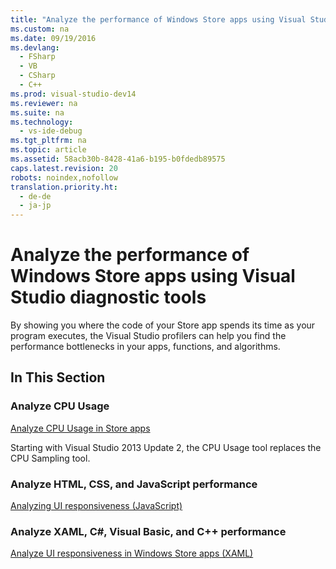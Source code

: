 ```yaml
---
title: "Analyze the performance of Windows Store apps using Visual Studio diagnostic tools"
ms.custom: na
ms.date: 09/19/2016
ms.devlang: 
  - FSharp
  - VB
  - CSharp
  - C++
ms.prod: visual-studio-dev14
ms.reviewer: na
ms.suite: na
ms.technology: 
  - vs-ide-debug
ms.tgt_pltfrm: na
ms.topic: article
ms.assetid: 58acb30b-8428-41a6-b195-b0fdedb89575
caps.latest.revision: 20
robots: noindex,nofollow
translation.priority.ht: 
  - de-de
  - ja-jp
---
```

# Analyze the performance of Windows Store apps using Visual Studio diagnostic tools
By showing you where the code of your Store app spends its time as your program executes, the Visual Studio profilers can help you find the performance bottlenecks in your apps, functions, and algorithms.  
  
## In This Section  
  
### Analyze CPU Usage  
 [Analyze CPU Usage in Store apps](../vs140/Analyze-CPU-Usage-in-a-Windows-Universal-App.md)  
  
 Starting with Visual Studio 2013 Update 2, the CPU Usage tool replaces the CPU Sampling tool.  
  
### Analyze HTML, CSS, and JavaScript performance  
 [Analyzing UI responsiveness (JavaScript)](../vs140/HTML-UI-responsiveness.md)  
  
### Analyze XAML, C#, Visual Basic, and C++ performance  
 [Analyze UI responsiveness in Windows Store apps (XAML)](../Topic/Analyze%20UI%20responsiveness%20in%20Store%20apps%20\(XAML\).md)
